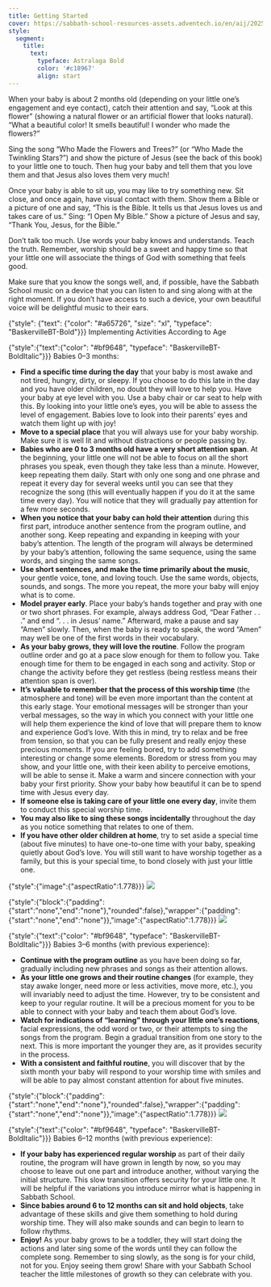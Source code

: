 ```yaml
---
title: Getting Started
cover: https://sabbath-school-resources-assets.adventech.io/en/aij/2025-00-bb-pb/part-2-08-the-sabbath-school-curriculum-at-home/getting-started-cover.png
style:
  segment:
    title:
      text:
        typeface: Astralaga Bold
        color: '#c18967'
        align: start
---
```


When your baby is about 2 months old (depending on your little one’s engagement and eye contact), catch their attention and say, “Look at this flower” (showing a natural flower or an artificial flower that looks natural). “What a beautiful color! It smells beautiful! I wonder who made the flowers?”

Sing the song “Who Made the Flowers and Trees?” (or “Who Made the Twinkling Stars?”) and show the picture of Jesus (see the back of this book) to your little one to touch. Then hug your baby and tell them that you love them and that Jesus also loves them very much!

Once your baby is able to sit up, you may like to try something new. Sit close, and once again, have visual contact with them. Show them a Bible or a picture of one and say, “This is the Bible. It tells us that Jesus loves us and takes care of us.” Sing: “I Open My Bible.” Show a picture of Jesus and say, “Thank You, Jesus, for the Bible.”

Don’t talk too much. Use words your baby knows and understands. Teach the truth. Remember, worship should be a sweet and happy time so that your little one will associate the things of God with something that feels good.

Make sure that you know the songs well, and, if possible, have the Sabbath School music on a device that you can listen to and sing along with at the right moment. If you don’t have access to such a device, your own beautiful voice will be delightful music to their ears.

{"style": {"text": {"color": "#a65726", "size": "xl", "typeface": "BaskervilleBT-Bold"}}}
Implementing Activities According to Age

{"style":{"text":{"color": "#bf9648", "typeface": "BaskervilleBT-BoldItalic"}}}
Babies 0–3 months:

+ **Find a specific time during the day** that your baby is most awake and not tired, hungry, dirty, or sleepy. If you choose to do this late in the day and you have older children, no doubt they will love to help you. Have your baby at eye level with you. Use a baby chair or car seat to help with this. By looking into your little one’s eyes, you will be able to assess the level of engagement. Babies love to look into their parents’ eyes and watch them light up with joy!
+ **Move to a special place** that you will always use for your baby worship. Make sure it is well lit and without distractions or people passing by.
+ **Babies who are 0 to 3 months old have a very short attention span**. At the beginning, your little one will not be able to focus on all the short phrases you speak, even though they take less than a minute. However, keep repeating them daily. Start with only one song and one phrase and repeat it every day for several weeks until you can see that they recognize the song (this will eventually happen if you do it at the same time every day). You will notice that they will gradually pay attention for a few more seconds.
+ **When you notice that your baby can hold their attention** during this first part, introduce another sentence from the program outline, and another song. Keep repeating and expanding in keeping with your baby’s attention. The length of the program will always be determined by your baby’s attention, following the same sequence, using the same words, and singing the same songs.
+ **Use short sentences, and make the time primarily about the music**, your gentle voice, tone, and loving touch. Use the same words, objects, sounds, and songs. The more you repeat, the more your baby will enjoy what is to come.
+ **Model prayer early**. Place your baby’s hands together and pray with one or two short phrases. For example, always address God, “Dear Father . . .” and end “. . . in Jesus’ name.” Afterward, make a pause and say “Amen” slowly. Then, when the baby is ready to speak, the word “Amen” may well be one of the first words in their vocabulary.
+ **As your baby grows, they will love the routine**. Follow the program outline order and go at a pace slow enough for them to follow you. Take enough time for them to be engaged in each song and activity. Stop or change the activity before they get restless (being restless means their attention span is over).
+ **It’s valuable to remember that the process of this worship time** (the atmosphere and tone) will be even more important than the content at this early stage. Your emotional messages will be stronger than your verbal messages, so the way in which you connect with your little one will help them experience the kind of love that will prepare them to know and experience God’s love. With this in mind, try to relax and be free from tension, so that you can be fully present and really enjoy these precious moments. If you are feeling bored, try to add something interesting or change some elements. Boredom or stress from you may show, and your little one, with their keen ability to perceive emotions, will be able to sense it. Make a warm and sincere connection with your baby your first priority. Show your baby how beautiful it can be to spend time with Jesus every day.
+ **If someone else is taking care of your little one every day**, invite them to conduct this special worship time.
+ **You may also like to sing these songs incidentally** throughout the day as you notice something that relates to one of them.
+ **If you have other older children at home**, try to set aside a special time (about five minutes) to have one-to-one time with your baby, speaking quietly about God’s love. You will still want to have worship together as a family, but this is your special time, to bond closely with just your little one.

{"style":{"image":{"aspectRatio":1.778}}}
![](https://sabbath-school-resources-assets.adventech.io/en/aij/2025-00-bb-pb/part-2-08-the-sabbath-school-curriculum-at-home/collage-10.png)

{"style":{"block":{"padding":{"start":"none","end":"none"},"rounded":false},"wrapper":{"padding":{"start":"none","end":"none"}},"image":{"aspectRatio":1.778}}}
![](https://sabbath-school-resources-assets.adventech.io/en/aij/2025-00-bb-pb/part-2-08-the-sabbath-school-curriculum-at-home/collage-11.png)

{"style":{"text":{"color": "#bf9648", "typeface": "BaskervilleBT-BoldItalic"}}}
Babies 3–6 months (with previous experience):

+ **Continue with the program outline** as you have been doing so far, gradually including new phrases and songs as their attention allows.
+ **As your little one grows and their routine changes** (for example, they stay awake longer, need more or less activities, move more, etc.), you will invariably need to adjust the time. However, try to be consistent and keep to your regular routine. It will be a precious moment for you to be able to connect with your baby and teach them about God’s love.
+ **Watch for indications of “learning” through your little one’s reactions**, facial expressions, the odd word or two, or their attempts to sing the songs from the program. Begin a gradual transition from one story to the next. This is more important the younger they are, as it provides security in the process.
+ **With a consistent and faithful routine**, you will discover that by the sixth month your baby will respond to your worship time with smiles and will be able to pay almost constant attention for about five minutes.

{"style":{"block":{"padding":{"start":"none","end":"none"},"rounded":false},"wrapper":{"padding":{"start":"none","end":"none"}},"image":{"aspectRatio":1.778}}}
![](https://sabbath-school-resources-assets.adventech.io/en/aij/2025-00-bb-pb/part-2-08-the-sabbath-school-curriculum-at-home/collage-12.png)

{"style":{"text":{"color": "#bf9648", "typeface": "BaskervilleBT-BoldItalic"}}}
Babies 6–12 months (with previous experience):

+ **If your baby has experienced regular worship** as part of their daily routine, the program will have grown in length by now, so you may choose to leave out one part and introduce another, without varying the initial structure. This slow transition offers security for your little one. It will be helpful if the variations you introduce mirror what is happening in Sabbath School.
+ **Since babies around 6 to 12 months can sit and hold objects**, take advantage of these skills and give them something to hold during worship time. They will also make sounds and can begin to learn to follow rhythms.
+ **Enjoy!** As your baby grows to be a toddler, they will start doing the actions and later sing some of the words until they can follow the complete song. Remember to sing slowly, as the song is for your child, not for you. Enjoy seeing them grow! Share with your Sabbath School teacher the little milestones of growth so they can celebrate with you.